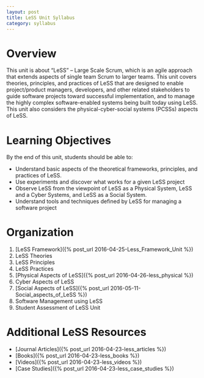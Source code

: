 ```yaml
---
layout: post
title: LeSS Unit Syllabus
category: syllabus
---
```



# Overview

This unit is about “LeSS” – Large Scale Scrum, which is an agile approach that extends aspects of single team Scrum to larger teams.  This unit covers theories, principles, and practices of LeSS that are designed to enable project/product managers, developers, and other related stakeholders to guide software projects toward successful implementation, and to manage the highly complex software-enabled systems being built today using LeSS. This unit also considers the physical-cyber-social systems (PCSSs) aspects of LeSS.

# Learning Objectives

By the end of this unit, students should be able to:

 - Understand basic aspects of the theoretical frameworks, principles, and practices of LeSS.
 - Use experiments and discover what works for a given LeSS project
 - Observe LeSS from the viewpoint of LeSS as a Physical System, LeSS and a Cyber Systems, and LeSS as a Social System. 
 - Understand tools and techniques defined by LeSS for managing a software project

# Organization

 1. [LeSS Framework]({% post_url 2016-04-25-Less_Framework_Unit %}) 
 2. LeSS Theories
 3. LeSS Principles
 4. LeSS Practices
 5. [Physical Aspects of LeSS]({% post_url 2016-04-26-less_physical %}) 
 6. Cyber Aspects of LeSS 
 7. [Social Aspects of LeSS]({% post_url 2016-05-11-Social_aspects_of_LeSS %})
 8. Software Management using LeSS
 9. Student Assessment of LeSS Unit

# Additional LeSS Resources

- [Journal Articles]({% post_url 2016-04-23-less_articles %}) 
- [Books]({% post_url 2016-04-23-less_books %}) 
- [Videos]({% post_url 2016-04-23-less_videos %}) 
- [Case Studies]({% post_url 2016-04-23-less_case_studies %}) 

